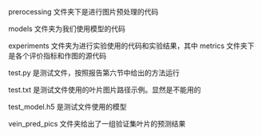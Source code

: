 prerocessing 文件夹下是进行图片预处理的代码

models 文件夹为我们使用模型的代码

experiments 文件夹为进行实验使用的代码和实验结果，其中 metrics 文件夹下是各个评价指标和作图的源代码

test.py 是测试文件，按照报告第六节中给出的方法运行

test.txt 是测试文件使用的叶片图片路径示例。显然是不能用的

test_model.h5 是测试文件使用的模型

vein_pred_pics 文件夹给出了一组验证集叶片的预测结果

